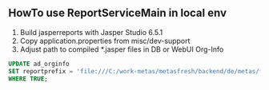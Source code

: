 ## HowTo use ReportServiceMain in local env

1. Build jasperreports with Jasper Studio 6.5.1
2. Copy application.properties from misc/dev-support
3. Adjust path to compiled *.jasper files in DB or WebUI Org-Info
```sql
UPDATE ad_orginfo 
SET reportprefix = 'file:///C:/work-metas/metasfresh/backend/de/metas/fresh/jasperreports/' 
WHERE TRUE;
```